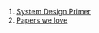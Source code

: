 1. [System Design Primer](https://github.com/donnemartin/system-design-primer)
2. [Papers we love](https://github.com/papers-we-love/papers-we-love)
